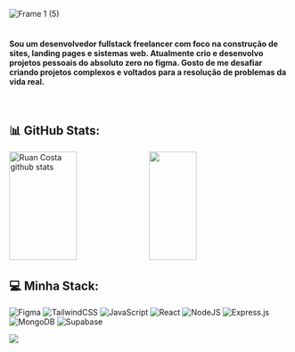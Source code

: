 ![Frame 1 (5)](https://github.com/ruancosta07/RuanCosta07/assets/143808398/632ee471-ceb9-4f7b-9b99-6faa99b0a285)
<br>
<br>
#### Sou um desenvolvedor fullstack freelancer com foco na construção de sites, landing pages e sistemas web. Atualmente crio e desenvolvo projetos pessoais do absoluto zero no figma. Gosto de me desafiar criando projetos complexos e voltados para a resolução de problemas da vida real.

<br>

## 📊 GitHub Stats:
 <div align="start">  
  <img width="49%" height="195px" src="https://github-readme-stats.vercel.app/api?username=RuanCosta07&show_icons=true&count_private=true&hide_border=true&title_color=F8F8FF&icon_color=824DCB&text_color=F8f8ff&bg_color=0d1117" alt="Ruan Costa github stats" /> 
  <img width="41%" height="195px" src="https://github-readme-stats.vercel.app/api/top-langs/?username=RuanCosta07&layout=compact&hide_border=true&title_color=F8F8FF&text_color=00bfbf&bg_color=0d1117"/>
</div>


## 💻 Minha Stack:
<p width="49%" height="195px">
 
 ![Figma](https://img.shields.io/badge/figma-%23F24E1E.svg?style=for-the-badge&logo=figma&logoColor=white)
![TailwindCSS](https://img.shields.io/badge/tailwindcss-%2338B2AC.svg?style=for-the-badge&logo=tailwind-css&logoColor=white)
![JavaScript](https://img.shields.io/badge/javascript-%23323330.svg?style=for-the-badge&logo=javascript&logoColor=%23F7DF1E)
![React](https://img.shields.io/badge/react-%2320232a.svg?style=for-the-badge&logo=react&logoColor=%2361DAFB)
![NodeJS](https://img.shields.io/badge/node.js-6DA55F?style=for-the-badge&logo=node.js&logoColor=white)
![Express.js](https://img.shields.io/badge/express.js-%23404d59.svg?style=for-the-badge&logo=express&logoColor=%2361DAFB)
![MongoDB](https://img.shields.io/badge/MongoDB-%234ea94b.svg?style=for-the-badge&logo=mongodb&logoColor=white)
![Supabase](https://img.shields.io/badge/Supabase-3ECF8E?style=for-the-badge&logo=supabase&logoColor=white)

</p>

[![](https://visitcount.itsvg.in/api?id=ruancosta07&icon=1&color=12)](https://visitcount.itsvg.in)

<!-- Proudly created with GPRM ( https://gprm.itsvg.in ) -->

